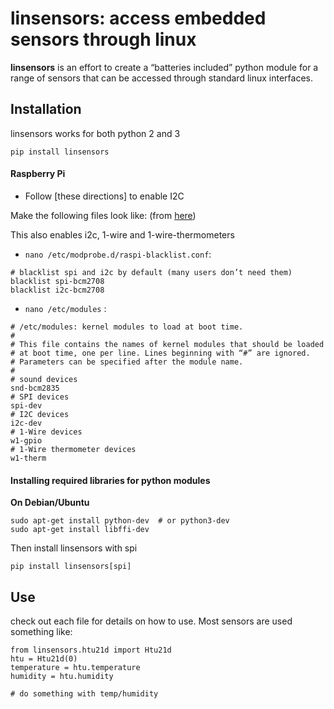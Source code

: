 # linsensors: access embedded sensors through linux

**linsensors** is an effort to create a “batteries included” python module for a range of
sensors that can be accessed through standard linux interfaces.

## Installation
linsensors works for both python 2 and 3

```
pip install linsensors
```

#### Raspberry Pi

- Follow [these directions] to enable I2C

Make the following files look like: (from [here](http://www.modmypi.com/blog/loading-i2c-spi-and-1-wire-drivers-on-the-raspberry-pi-under-raspbian-wheezy))

This also enables i2c, 1-wire and 1-wire-thermometers

- `nano /etc/modprobe.d/raspi-blacklist.conf`:
```
# blacklist spi and i2c by default (many users don’t need them)
blacklist spi-bcm2708
blacklist i2c-bcm2708
```
- `nano /etc/modules` :
```
# /etc/modules: kernel modules to load at boot time.
#
# This file contains the names of kernel modules that should be loaded
# at boot time, one per line. Lines beginning with “#” are ignored.
# Parameters can be specified after the module name.
#
# sound devices
snd-bcm2835
# SPI devices
spi-dev
# I2C devices
i2c-dev
# 1-Wire devices
w1-gpio
# 1-Wire thermometer devices
w1-therm
```

#### Installing required libraries for python modules
**On Debian/Ubuntu**
```
sudo apt-get install python-dev  # or python3-dev
sudo apt-get install libffi-dev
```
Then install linsensors with spi
```
pip install linsensors[spi]
```

## Use
check out each file for details on how to use. Most sensors are used something like:

```
from linsensors.htu21d import Htu21d
htu = Htu21d(0)
temperature = htu.temperature
humidity = htu.humidity

# do something with temp/humidity
```

